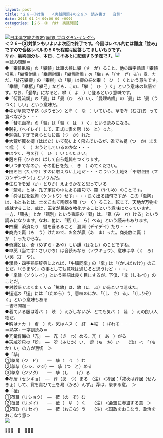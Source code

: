 ```yaml
---
layout: post
title: "２６－③対策　　＜実践問題その２９＞　読み書き　　音訓"
date: 2015-01-24 00:00:00 +0900
categories: [２６－③　向け　実践問題]
---
```


[![](/syuusyuu9701/assets/images/２６－③対策-＜実践問題その２９＞-読み書き-音訓-br_c_3028_1.gif)](http://blog.with2.net/link.php?1659096:3028 "日本漢字能力検定(漢検) ブログランキングへ")[日本漢字能力検定(漢検) ブログランキングへ](http://blog.with2.net/link.php?1659096:3028)  
**＜２６－③対策＞もいよいよ次回で終了です。今回はレベル的には難度「並み」ですので合格レベルの８０％程度は回答してほしいものです。  
なお、最終回分も、本日、このあとに配信する予定です。**![](/syuusyuu9701/assets/images/２６－③対策-＜実践問題その２９＞-読み書き-音訓-99259095b93d6131c34423caa75decda.png)  
＝読み問題＝  
●「攀轅臥轍」の「攀轅」は車の轅に攀（す　が）ること、他の四字熟語「攀轅扣馬」「攀竜附鳳」「攀竜附驥」「攀竜附鳳」の「攀」も「（す　が）る）」意。ただ、「折花攀柳」の「攀柳」の「攀」は柳の枝を攀（　ひ　）くという意味です。　「攀輦」「攀柩」「攀弓」なども、この、「攀（　ひ　）く」という意味の熟語です。なお、「登攀」になると、攀（　よ　）じ登るという意味です。  
●「衍曼流爛」の「曼」は「曼（ひ　ろ）い」、「曼理皓歯」の「曼」は「曼（うつく）しい」という意味だ。  
●牛が草原で牟然（ボウゼン）と牟（　な　）いている。草を牟（むさぼ）って食べながら・・・  
●「彗氾画塗」の「彗」は「彗（　は　）く」という読みになる。  
●聘礼（ヘイレイ）して、正式に妻を聘（め　と）った。  
●勉強しすぎで身心ともに儡（つ　か）れた  
●大鷲が翼を搏（はばた）いて勢いよく飛んでいるが、雀でも搏（つ　か）まえて噬（　く　）おうとしているのかな・・・  
●はやく、弓を扞（　ひ　）いてください。  
●麪を扞（ひきの）ばして自ら饂飩をつくります。  
●いつまでなのか、その期日を剋（　き　）めてください。  
●田を佃（たがや）すのに堪えない土地だ・・・こういう土地を「不堪佃田（フカンデンデン）」というんだ。  
●住む所を爰（か・とりか）えようかなと思っている　  
●「釐婦」とは、孔子家語の中にある語句で、釐（やもめ）のことです。  
●「舜は民を甄陶（ケントウ）せず」・・・良く出る語句ですが、この「甄陶」は、もともとは、土をこねて陶器を甄（つ　く）ること、転じて、天地が万物を成就すること、或は、王者が民俗を教化することという意味になっています。  
一方、「甄抜」とか「甄別」という熟語の「甄」は、「甄（み　わ）ける」という読みになります。なお、他に、「甄（し　ら）べる」という読みもあります。  
●四驪　済済たり　轡を垂るること　濔濔（デイデイ）たり・・・  
●商売で贏（も　う）けたので、お金が贏（あ　ま）った。商売敵に贏（　か　）ったからな。  
●奇譚とは、奇（めずら・あや）しい譚（はなし）のことですね。  
●皁莢（当て字：さいかち）は音読みなら（ソウキョウ）、意味は皁（く　ろ）い莢（さ　や）。  
●漢検・四字熟語辞典によれば、「牛驥同皁」の「皁」は「（かいばおけ）」のことだ。「（うまや）」の事としても意味は通じると思うけど・・・。  
●「皁隷（ソウレイ）」という熟語は良く目にするが、下僕、「皁（しもべ）」のことだ。  
●対義語でよく出てくる「駑駘」は、駘（に　ぶ）い馬という意味だ。  
●逡巡の「逡」には「（ためら）う」意味のほか、「（し　さ）る」、「（しりぞ）く」という意味もある  
＝書き問題＝  
●着ている服は着バ（　映　）えがしないが、とても気バ（　延　）えの良い人物だ。  
●胸はツカ（　痞　）え、気はムス（　紆・▲結　）ぼれる・・・  
＝熟字・一字訓読み＝  
●亢竜有悔の「亢」　―　亢（き　わ）める、亢（　あ　）がる  
●天威咫尺の「咫」　―　咫（みじか）い、　咫（ち　か）い　　（注）＜　「（ちか）い」の方が適切　＞  
●「孳」  
①孳尾（ジ　ビ）　　―　孳（　う　）む  
②孳孳（シシ、ジジ）―　孳（つ　と）める  
③孳息（ジソク）　　―　孳（し　　げ）る  
●荐居（センキョ）　―　荐（あ　つ）まる　（注）＜荐居：「戎狄は荐居（せんきょ）して、貨を貴びて土を易（かろ）んず。」荐は、聚まる意。　＞  
●「莅」  
①莅職（リショク）　―　莅（の　ぞ）む  
②莅盟（リメイ）　　―　莅（　ゆ　）く　　（注）＜会盟に参加する意　＞  
③莅政（リセイ）　　―　莅（おこな）う　　（注）＜国政をおこなう、政治をおこなう意＞  
![](/syuusyuu9701/assets/images/２６－③対策-＜実践問題その２９＞-読み書き-音訓-4919c96dc995a63a2b6f404e597f06ac.png)  
  
👋👋👋　🐑　👋👋👋  
  
  
  